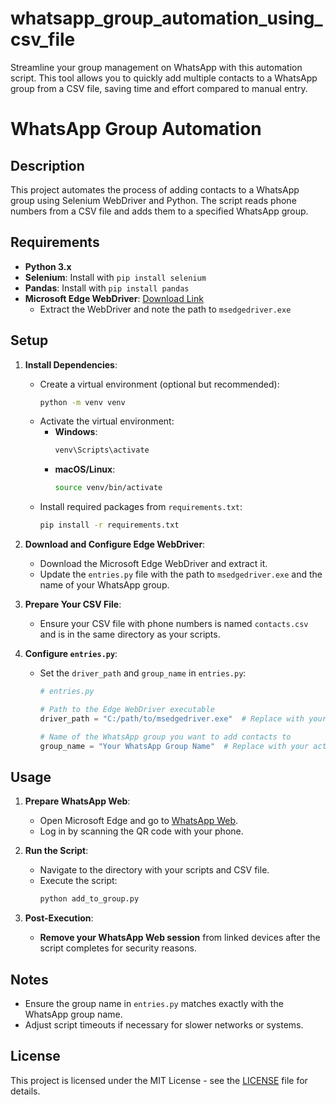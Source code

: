 # whatsapp_group_automation_using_csv_file
Streamline your group management on WhatsApp with this automation script. This tool allows you to quickly add multiple contacts to a WhatsApp group from a CSV file, saving time and effort compared to manual entry.
# WhatsApp Group Automation

## Description

This project automates the process of adding contacts to a WhatsApp group using Selenium WebDriver and Python. The script reads phone numbers from a CSV file and adds them to a specified WhatsApp group.

## Requirements

- **Python 3.x**
- **Selenium**: Install with `pip install selenium`
- **Pandas**: Install with `pip install pandas`
- **Microsoft Edge WebDriver**: [Download Link](https://developer.microsoft.com/en-us/microsoft-edge/tools/webdriver/?form=MA13LH)
  - Extract the WebDriver and note the path to `msedgedriver.exe`

## Setup

1. **Install Dependencies**:
   - Create a virtual environment (optional but recommended):
     ```bash
     python -m venv venv
     ```
   - Activate the virtual environment:
     - **Windows**:
       ```bash
       venv\Scripts\activate
       ```
     - **macOS/Linux**:
       ```bash
       source venv/bin/activate
       ```
   - Install required packages from `requirements.txt`:
     ```bash
     pip install -r requirements.txt
     ```

2. **Download and Configure Edge WebDriver**:
   - Download the Microsoft Edge WebDriver and extract it.
   - Update the `entries.py` file with the path to `msedgedriver.exe` and the name of your WhatsApp group.

3. **Prepare Your CSV File**:
   - Ensure your CSV file with phone numbers is named `contacts.csv` and is in the same directory as your scripts.

4. **Configure `entries.py`**:
   - Set the `driver_path` and `group_name` in `entries.py`:
     ```python
     # entries.py

     # Path to the Edge WebDriver executable
     driver_path = "C:/path/to/msedgedriver.exe"  # Replace with your actual path

     # Name of the WhatsApp group you want to add contacts to
     group_name = "Your WhatsApp Group Name"  # Replace with your actual group name
     ```

## Usage

1. **Prepare WhatsApp Web**:
   - Open Microsoft Edge and go to [WhatsApp Web](https://web.whatsapp.com).
   - Log in by scanning the QR code with your phone.

2. **Run the Script**:
   - Navigate to the directory with your scripts and CSV file.
   - Execute the script:
     ```bash
     python add_to_group.py
     ```

3. **Post-Execution**:
   - **Remove your WhatsApp Web session** from linked devices after the script completes for security reasons.

## Notes

- Ensure the group name in `entries.py` matches exactly with the WhatsApp group name.
- Adjust script timeouts if necessary for slower networks or systems.

## License

This project is licensed under the MIT License - see the [LICENSE](LICENSE) file for details.


